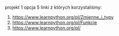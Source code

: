 projekt 1 opcja 5 linki z których korzystaliśmy:

1. https://www.learnpython.org/pl/Zmienne_i_typy
2. https://www.learnpython.org/pl/Funkcje
3. https://www.learnpython.org/pl/


